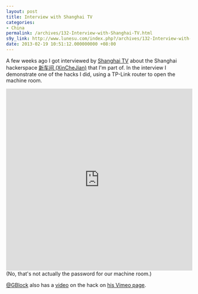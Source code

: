 ```yaml
---
layout: post
title: Interview with Shanghai TV
categories:
- China
permalink: /archives/132-Interview-with-Shanghai-TV.html
s9y_link: http://www.lunesu.com/index.php?/archives/132-Interview-with-Shanghai-TV.html
date: 2013-02-19 10:51:12.000000000 +08:00
---
```

A few weeks ago I got interviewed by <a href="http://www.stv.sh.cn/" title="SMG">Shanghai TV</a> about the Shanghai hackerspace <a href="http://xinchejian.com" title="XinCheJian hackerspace">新车间 (XinCheJian)</a> that I'm part of. In the interview I demonstrate one of the hacks I did, using a TP-Link router to open the machine room.
<iframe height=498 width=510 frameborder=0 src="http://player.youku.com/embed/XNTE0NTg1ODY4" allowfullscreen></iframe>
(No, that's not actually the password for our machine room.)

<a href="http://twitter.com/gblock" title="Glenn Block on Twitter">@GBlock</a> also has a <a href="http://vimeo.com/46292601" title="Wireless Door Lock">video</a> on the hack on <a href="http://vimeo.com/user6775216" title="Glenn Block's Vimeo page">his Vimeo page</a>.
